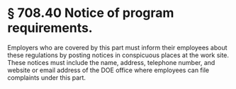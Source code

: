 # § 708.40   Notice of program requirements.

Employers who are covered by this part must inform their employees about these regulations by posting notices in conspicuous places at the work site. These notices must include the name, address, telephone number, and website or email address of the DOE office where employees can file complaints under this part.




